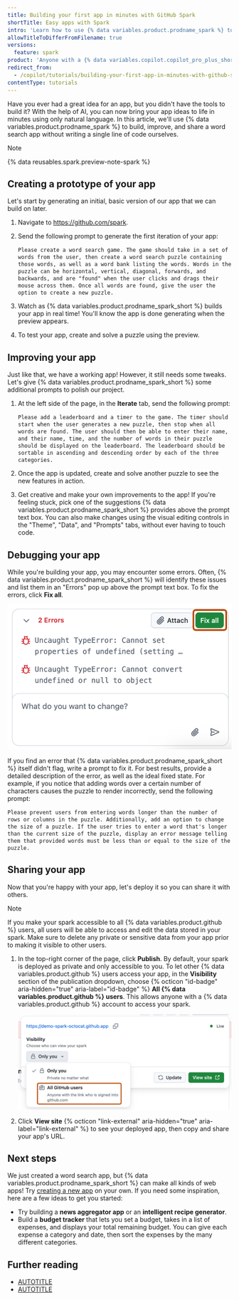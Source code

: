 ```yaml
---
title: Building your first app in minutes with GitHub Spark
shortTitle: Easy apps with Spark
intro: 'Learn how to use {% data variables.product.prodname_spark %} to quickly create and deploy an app without writing any code.'
allowTitleToDifferFromFilename: true
versions:
  feature: spark
product: 'Anyone with a {% data variables.copilot.copilot_pro_plus_short %} license can use {% data variables.product.prodname_spark_short %}.'
redirect_from:
  - /copilot/tutorials/building-your-first-app-in-minutes-with-github-spark
contentType: tutorials
---
```


Have you ever had a great idea for an app, but you didn't have the tools to build it? With the help of AI, you can now bring your app ideas to life in minutes using only natural language. In this article, we'll use {% data variables.product.prodname_spark %} to build, improve, and share a word search app without writing a single line of code ourselves.

> [!NOTE]
> {% data reusables.spark.preview-note-spark %}

## Creating a prototype of your app

Let's start by generating an initial, basic version of our app that we can build on later.

1. Navigate to https://github.com/spark.
1. Send the following prompt to generate the first iteration of your app:

    ```copilot copy
    Please create a word search game. The game should take in a set of words from the user, then create a word search puzzle containing those words, as well as a word bank listing the words. Words in the puzzle can be horizontal, vertical, diagonal, forwards, and backwards, and are "found" when the user clicks and drags their mouse across them. Once all words are found, give the user the option to create a new puzzle.
    ```

1. Watch as {% data variables.product.prodname_spark_short %} builds your app in real time! You'll know the app is done generating when the preview appears.
1. To test your app, create and solve a puzzle using the preview.

## Improving your app

Just like that, we have a working app! However, it still needs some tweaks. Let's give {% data variables.product.prodname_spark_short %} some additional prompts to polish our project.

1. At the left side of the page, in the **Iterate** tab, send the following prompt:

    ```copilot copy
    Please add a leaderboard and a timer to the game. The timer should start when the user generates a new puzzle, then stop when all words are found. The user should then be able to enter their name, and their name, time, and the number of words in their puzzle should be displayed on the leaderboard. The leaderboard should be sortable in ascending and descending order by each of the three categories.
    ```

1. Once the app is updated, create and solve another puzzle to see the new features in action.
1. Get creative and make your own improvements to the app! If you're feeling stuck, pick one of the suggestions {% data variables.product.prodname_spark_short %} provides above the prompt text box. You can also make changes using the visual editing controls in the "Theme", "Data", and "Prompts" tabs, without ever having to touch code.

## Debugging your app

While you're building your app, you may encounter some errors. Often, {% data variables.product.prodname_spark_short %} will identify these issues and list them in an "Errors" pop up above the prompt text box. To fix the errors, click **Fix all**.

![Screenshot of errors identified by {% data variables.product.prodname_spark %}. The "Fix all" button is outlined in orange.](/assets/images/help/copilot/spark-fix-all-errors.png)

If you find an error that {% data variables.product.prodname_spark_short %} itself didn't flag, write a prompt to fix it. For best results, provide a detailed description of the error, as well as the ideal fixed state. For example, if you notice that adding words over a certain number of characters causes the puzzle to render incorrectly, send the following prompt:

```copilot copy
Please prevent users from entering words longer than the number of rows or columns in the puzzle. Additionally, add an option to change the size of a puzzle. If the user tries to enter a word that's longer than the current size of the puzzle, display an error message telling them that provided words must be less than or equal to the size of the puzzle.
```

## Sharing your app

Now that you're happy with your app, let's deploy it so you can share it with others.

> [!NOTE]
> If you make your spark accessible to all {% data variables.product.github %} users, all users will be able to access and edit the data stored in your spark. Make sure to delete any private or sensitive data from your app prior to making it visible to other users.

1. In the top-right corner of the page, click **Publish**.
By default, your spark is deployed as private and only accessible to you. To let other {% data variables.product.github %} users access your app, in the **Visibility** section of the publication dropdown, choose {% octicon "id-badge" aria-hidden="true" aria-label="id-badge" %} **All {% data variables.product.github %} users**. This allows anyone with a {% data variables.product.github %} account to access your spark.

    ![Screenshot of the {% data variables.product.prodname_spark %} publication menu. The "All {% data variables.product.github %} users" visibility option is outlined in orange.](/assets/images/help/copilot/spark-github-user-visibility.png)

1. Click **View site** {% octicon "link-external" aria-hidden="true" aria-label="link-external" %} to see your deployed app, then copy and share your app's URL.

## Next steps

We just created a word search app, but {% data variables.product.prodname_spark_short %} can make all kinds of web apps! Try [creating a new app](https://github.com/spark) on your own. If you need some inspiration, here are a few ideas to get you started:

* Try building a **news aggregator app** or an **intelligent recipe generator**.
* Build a **budget tracker** that lets you set a budget, takes in a list of expenses, and displays your total remaining budget. You can give each expense a category and date, then sort the expenses by the many different categories.

## Further reading

* [AUTOTITLE](/copilot/responsible-use-of-github-copilot-features/responsible-use-of-github-spark)
* [AUTOTITLE](/copilot/concepts/copilot-billing/about-billing-for-github-spark)
